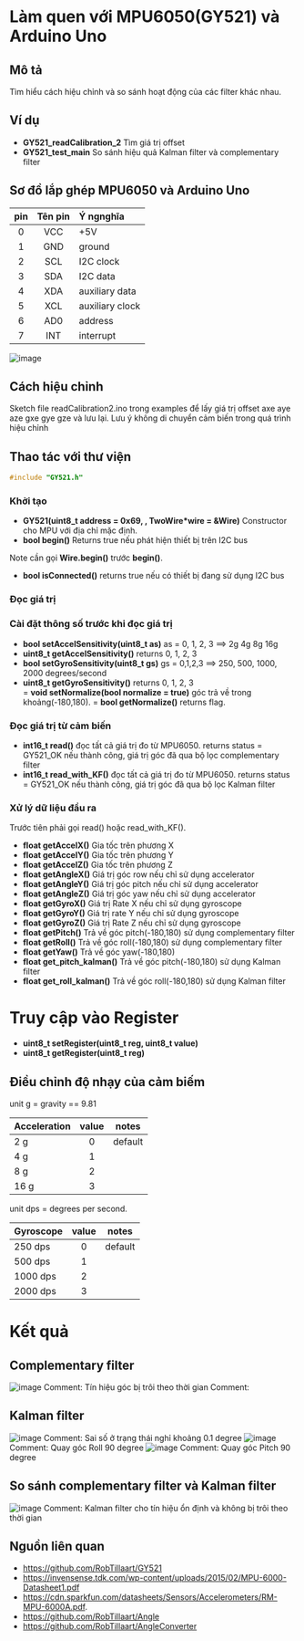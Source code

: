 
# Làm quen với MPU6050(GY521) và Arduino Uno

## Mô tả
Tìm hiểu cách hiệu chỉnh và so sánh hoạt động của các filter khác nhau. 

## Ví dụ

- **GY521_readCalibration_2**  Tìm giá trị offset
- **GY521_test_main** So sánh hiệu quả Kalman filter và complementary filter

## Sơ đồ lắp ghép MPU6050 và Arduino Uno

|  pin  |  Tên pin  |  Ý ngnghĩa        | 
|:-----:|:---------:|:------------------|
|   0   |    VCC    |  +5V              |
|   1   |    GND    |  ground           |
|   2   |    SCL    |  I2C clock        |
|   3   |    SDA    |  I2C data         |
|   4   |    XDA    |  auxiliary data   | 
|   5   |    XCL    |  auxiliary clock  |
|   6   |    AD0    |  address          | 
|   7   |    INT    |  interrupt        |
![image](https://github.com/thexuanphuc/GY_521_Arduino_uno_huongdan/assets/120028673/cb7cfc91-209f-4732-ab36-cfe7c4a1dbc9)

## Cách hiệu chỉnh

Sketch file readCalibration2.ino trong examples để lấy giá trị offset axe aye aze gxe gye gze và lưu lại. Lưu ý không di chuyển cảm biến trong quá trình hiệu chỉnh

## Thao tác với thư viện

```cpp
#include "GY521.h"
```
### Khởi tạo

- **GY521(uint8_t address = 0x69, , TwoWire*wire = &Wire)** Constructor cho MPU với địa chỉ mặc định. 
- **bool begin()** Returns true nếu phát hiện thiết bị trên I2C bus
  
Note cần gọi **Wire.begin()** trước **begin()**.
- **bool isConnected()** returns true nếu có thiết bị đang sử dụng I2C bus

### Đọc giá trị

### Cài đặt thông số trước khi đọc giá trị

- **bool setAccelSensitivity(uint8_t as)** as = 0, 1, 2, 3 ==> 2g 4g 8g 16g
- **uint8_t getAccelSensitivity()** returns 0, 1, 2, 3
- **bool setGyroSensitivity(uint8_t gs)** gs = 0,1,2,3  ==>  250, 500, 1000, 2000 degrees/second
- **uint8_t getGyroSensitivity()** returns 0, 1, 2, 3  
= **void setNormalize(bool normalize = true)** góc trả về trong khoảng(-180,180).
= **bool getNormalize()** returns flag.


### Đọc giá trị từ cảm biến

- **int16_t read()** đọc tất cả giá trị đo từ MPU6050.
returns status = GY521_OK nếu thành công, giá trị góc đã qua bộ lọc complementary filter
- **int16_t read_with_KF()** đọc tất cả giá trị đo từ MPU6050.
returns status = GY521_OK nếu thành công, giá trị góc đã qua bộ lọc Kalman filter

### Xử lý dữ liệu đầu ra

Trước tiên phải gọi read() hoặc read_with_KF().

- **float getAccelX()** Gia tốc trên phương X
- **float getAccelY()** Gia tốc trên phương Y
- **float getAccelZ()** Gia tốc trên phương Z
- **float getAngleX()** Giá trị góc row nếu chỉ sử dụng accelerator
- **float getAngleY()** Giá trị góc pitch nếu chỉ sử dụng accelerator
- **float getAngleZ()** Giá trị góc yaw nếu chỉ sử dụng accelerator
- **float getGyroX()** Giá trị Rate X nếu chỉ sử dụng gyroscope
- **float getGyroY()** Giá trị rate Y nếu chỉ sử dụng gyroscope
- **float getGyroZ()** Giá trị Rate Z nếu chỉ sử dụng gyroscope
- **float getPitch()** Trả về góc pitch(-180,180) sử dụng complementary filter
- **float getRoll()** Trả về góc roll(-180,180) sử dụng complementary filter
- **float getYaw()** Trả về góc yaw(-180,180) 
- **float get_pitch_kalman()** Trả về góc pitch(-180,180) sử dụng Kalman filter
- **float get_roll_kalman()** Trả về góc roll(-180,180) sử dụng Kalman filter


# Truy cập vào Register

- **uint8_t setRegister(uint8_t reg, uint8_t value)**
- **uint8_t getRegister(uint8_t reg)**

## Điều chỉnh độ nhạy của cảm biếm

unit g = gravity == 9.81

| Acceleration  |  value  |  notes  |
|:--------------|:-------:|:-------:|
|      2 g      |    0    |  default
|      4 g      |    1    |
|      8 g      |    2    |
|     16 g      |    3    |

unit dps = degrees per second.

|  Gyroscope    |  value  |  notes  |
|:--------------|:-------:|:-------:|
|   250 dps     |    0    |  default
|   500 dps     |    1    |
|  1000 dps     |    2    |
|  2000 dps     |    3    |

# Kết quả
## Complementary filter
![image](https://github.com/thexuanphuc/GY_521_Arduino_uno_huongdan/assets/120028673/46825858-a496-4470-bc81-906fa2017231)
Comment: Tín hiệu góc bị trôi theo thời gian
Comment: 
## Kalman filter 
![image](https://github.com/thexuanphuc/GY_521_Arduino_uno_huongdan/assets/120028673/7ce004bf-76fe-4ec7-a0d0-be08da77be9f)
Comment: Sai số ở trạng thái nghỉ khoảng 0.1 degree
![image](https://github.com/thexuanphuc/GY_521_Arduino_uno_huongdan/assets/120028673/09e5ffc3-7217-42fc-b23d-41582639aecf)
Comment: Quay góc Roll 90 degree
![image](https://github.com/thexuanphuc/GY_521_Arduino_uno_huongdan/assets/120028673/4be2fc10-3fb4-4b0b-a15a-8eec6398301f)
Comment: Quay góc Pitch 90 degree 
## So sánh complementary filter và Kalman filter
![image](https://github.com/thexuanphuc/GY_521_Arduino_uno_huongdan/assets/120028673/37e03c8f-a321-4542-bd0e-707e0935a692)
Comment: Kalman filter cho tín hiệu ổn định và không bị trôi theo thời gian

## Nguồn liên quan
  + https://github.com/RobTillaart/GY521
  + https://invensense.tdk.com/wp-content/uploads/2015/02/MPU-6000-Datasheet1.pdf
  + https://cdn.sparkfun.com/datasheets/Sensors/Accelerometers/RM-MPU-6000A.pdf.
  + https://github.com/RobTillaart/Angle
  + https://github.com/RobTillaart/AngleConverter
